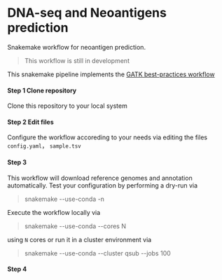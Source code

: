 # DNA-seq and Neoantigens prediction
Snakemake workflow for neoantigen prediction.
> This workflow is still in development

This snakemake pipeline implements the [GATK best-practices workflow](https://gatk.broadinstitute.org/hc/en-us/articles/360035535932-Germline-short-variant-discovery-SNPs-Indels-)

#### Step 1 Clone repository
 Clone this repository to your local system
    
#### Step 2 Edit files
Configure the workflow accoreding to your needs via editing the files `config.yaml`， `sample.tsv`
#### Step 3 
This workflow will download reference genomes and annotation automatically.
Test your configuration by performing a dry-run via

> snakemake --use-conda -n

Execute the workflow locally via

> snakemake --use-conda --cores N

using `N` cores or run it in a cluster environment via
> snakemake --use-conda --cluster qsub --jobs 100

#### Step 4
